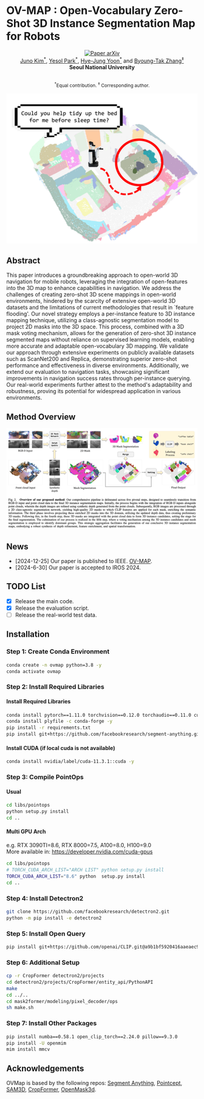 # OV-MAP : Open-Vocabulary Zero-Shot 3D Instance Segmentation Map for Robots


<div align="center" margin-bottom="3em">
    <a href="https://ieeexplore.ieee.org/document/10801841" target="_blank">
    <img src="https://img.shields.io/badge/OV--MAP-ArXiv-red" alt="Paper arXiv"></a>
</div>

<div align="center" margin-bottom="3em">
<a target="_blank" href="">Juno Kim<sup>*</sup></a>,
<a target="_blank" href="">Yesol Park<sup>*</sup></a>,
<a target="_blank" href="">Hye-Jung Yoon<sup>*</sup></a> and
<a target="_blank" href="">Byoung-Tak Zhang<sup>&ddagger;</sup></a>

<br>
<strong>
Seoul National University<br>
</strong>
<br>
<p style="font-size: 12px;"><sup>*</sup>Equal contribution.
<sup>&ddagger;</sup> Corresponding author.</p>
</div>
  
![](./docs/overview.png)


## Abstract
This paper introduces a groundbreaking approach to open-world 3D navigation for mobile robots, leveraging the integration of open-features into the 3D map to enhance capabilities in navigation. We address the challenges of creating zero-shot 3D scene mappings in open-world environments, hindered by the scarcity of extensive open-world 3D datasets and the limitations of current methodologies that result in `feature flooding'. Our novel strategy employs a per-instance feature to 3D instance mapping technique, utilizing a class-agnostic segmentation model to project 2D masks into the 3D space. This process, combined with a 3D mask voting mechanism, allows for the generation of zero-shot 3D instance segmented maps without reliance on supervised learning models, enabling more accurate and adaptable open-vocabulary 3D mapping.
We validate our approach through extensive experiments on publicly available datasets such as ScanNet200 and Replica, demonstrating superior zero-shot performance and effectiveness in diverse environments. Additionally, we extend our evaluation to navigation tasks, showcasing significant improvements in navigation success rates through per-instance querying. Our real-world experiments further attest to the method's adaptability and robustness, proving its potential for widespread application in various environments.


## Method Overview
![](./docs/method.png)


## News
- [2024-12-25] Our paper is published to IEEE. [OV-MAP](https://ieeexplore.ieee.org/document/10801841/).
- [2024-6-30] Our paper is accepted to IROS 2024.

## TODO List

- [x] Release the main code.
- [x] Release the evaluation script.
- [ ] Release the real-world test data.

## Installation

### Step 1: Create Conda Environment
```bash
conda create -n ovmap python=3.8 -y
conda activate ovmap
```

### Step 2: Install Required Libraries
#### Install Required Libraries
```bash
conda install pytorch==1.11.0 torchvision==0.12.0 torchaudio==0.11.0 cudatoolkit=11.3 -c pytorch -y
conda install plyfile -c conda-forge -y
pip install -r requirements.txt
pip install git+https://github.com/facebookresearch/segment-anything.git
```
#### Install CUDA (if local cuda is not available)
```bash
conda install nvidia/label/cuda-11.3.1::cuda -y
```

### Step 3: Compile PointOps
#### Usual
```bash
cd libs/pointops
python setup.py install
cd ..
```
#### Multi GPU Arch 
e.g. RTX 3090TI=8.6, RTX 8000=7.5, A100=8.0, H100=9.0   
More available in: https://developer.nvidia.com/cuda-gpus
```bash
cd libs/pointops
# TORCH_CUDA_ARCH_LIST="ARCH LIST" python setup.py install
TORCH_CUDA_ARCH_LIST="8.6" python  setup.py install
cd ..
```

### Step 4: Install Detectron2
```bash
git clone https://github.com/facebookresearch/detectron2.git
python -m pip install -e detectron2
```

### Step 5: Install Open Query
```bash
pip install git+https://github.com/openai/CLIP.git@a9b1bf5920416aaeaec965c25dd9e8f98c864f16 --no-deps
```

### Step 6: Additional Setup
```bash
cp -r CropFormer detectron2/projects
cd detectron2/projects/CropFormer/entity_api/PythonAPI
make
cd ../..
cd mask2former/modeling/pixel_decoder/ops
sh make.sh
```

### Step 7: Install Other Packages
```bash
pip install numba==0.58.1 open_clip_torch==2.24.0 pillow==9.3.0
pip install -U openmim
mim install mmcv
```


## Acknowledgements
OVMap is based by the following repos: [Segment Anything](https://github.com/facebookresearch/segment-anything), [Pointcept](https://github.com/Pointcept/Pointcept), [SAM3D](https://github.com/Pointcept/SegmentAnything3D), [CropFormer](https://github.com/qqlu/Entity/tree/main), [OpenMask3d](https://github.com/OpenMask3D/openmask3d).
